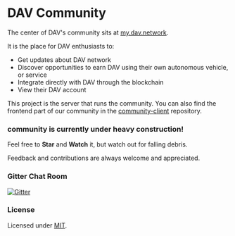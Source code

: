 # DAV Community

The center of DAV's community sits at [my.dav.network](https://my.dav.network/).

It is the place for DAV enthusiasts to:

* Get updates about DAV network
* Discover opportunities to earn DAV using their own autonomous vehicle, or service
* Integrate directly with DAV through the blockchain
* View their DAV account

This project is the server that runs the community. You can also find the frontend part of our community in the [community-client](https://github.com/DAVFoundation/community-client) repository.

### community is currently under heavy construction!

Feel free to **Star** and **Watch** it, but watch out for falling debris.

Feedback and contributions are always welcome and appreciated.

### Gitter Chat Room

[![Gitter](https://img.shields.io/gitter/room/DAVFoundation/DAV-Contributors.svg?style=flat-square)](https://gitter.im/DAVFoundation/DAV-Contributors)

### License

Licensed under [MIT](https://github.com/DAVFoundation/community/blob/master/LICENSE).
